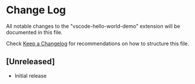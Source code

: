# Change Log
All notable changes to the "vscode-hello-world-demo" extension will be documented in this file.

Check [Keep a Changelog](http://keepachangelog.com/) for recommendations on how to structure this file.

## [Unreleased]
- Initial release